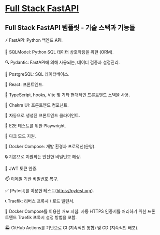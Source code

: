# [Full Stack FastAPI](https://github.com/fastapi/full-stack-fastapi-template)


## Full Stack FastAPI 템플릿 - 기술 스택과 기능들
⚡ FastAPI: Python 백엔드 API.

🧰 SQLModel: Python SQL 데이터 상호작용을 위한 (ORM).

🔍 Pydantic: FastAPI에 의해 사용되는, 데이터 검증과 설정관리.

💾 PostgreSQL: SQL 데이터베이스.

🚀 React: 프론트엔드.

💃 TypeScript, hooks, Vite 및 기타 현대적인 프론트엔드 스택을 사용.

🎨 Chakra UI: 프론트엔드 컴포넌트.

🤖 자동으로 생성된 프론트엔드 클라이언트.

🧪 E2E 테스트를 위한 Playwright.

🦇 다크 모드 지원.

🐋 Docker Compose: 개발 환경과 프로덕션(운영).

🔒 기본으로 지원되는 안전한 비밀번호 해싱.

🔑 JWT 토큰 인증.

📫 이메일 기반 비밀번호 복구.

✅ [Pytest]를 이용한 테스트(https://pytest.org).

📞 Traefik: 리버스 프록시 / 로드 밸런서.

🚢 Docker Compose를 이용한 배포 지침: 자동 HTTPS 인증서를 처리하기 위한 프론트엔드 Traefik 프록시 설정 방법을 포함.

🏭 GitHub Actions를 기반으로 CI (지속적인 통합) 및 CD (지속적인 배포).